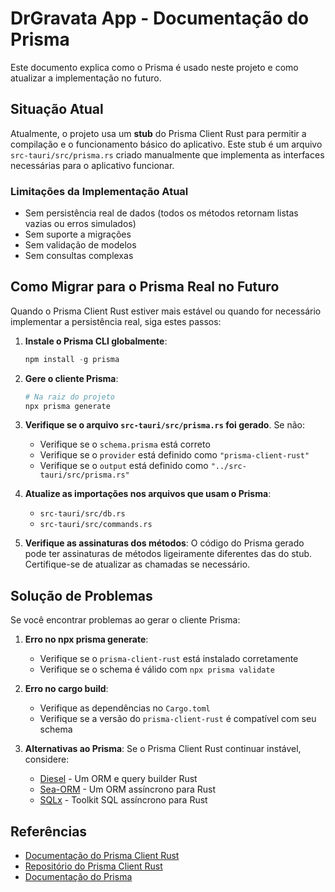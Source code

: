 # DrGravata App - Documentação do Prisma

Este documento explica como o Prisma é usado neste projeto e como atualizar a implementação no futuro.

## Situação Atual

Atualmente, o projeto usa um **stub** do Prisma Client Rust para permitir a compilação e o funcionamento básico do aplicativo. Este stub é um arquivo `src-tauri/src/prisma.rs` criado manualmente que implementa as interfaces necessárias para o aplicativo funcionar.

### Limitações da Implementação Atual

- Sem persistência real de dados (todos os métodos retornam listas vazias ou erros simulados)
- Sem suporte a migrações
- Sem validação de modelos
- Sem consultas complexas

## Como Migrar para o Prisma Real no Futuro

Quando o Prisma Client Rust estiver mais estável ou quando for necessário implementar a persistência real, siga estes passos:

1. **Instale o Prisma CLI globalmente**:
   ```powershell
   npm install -g prisma
   ```

2. **Gere o cliente Prisma**:
   ```powershell
   # Na raiz do projeto
   npx prisma generate
   ```

3. **Verifique se o arquivo `src-tauri/src/prisma.rs` foi gerado**. Se não:
   - Verifique se o `schema.prisma` está correto
   - Verifique se o `provider` está definido como `"prisma-client-rust"`
   - Verifique se o `output` está definido como `"../src-tauri/src/prisma.rs"`

4. **Atualize as importações nos arquivos que usam o Prisma**:
   - `src-tauri/src/db.rs`
   - `src-tauri/src/commands.rs`

5. **Verifique as assinaturas dos métodos**:
   O código do Prisma gerado pode ter assinaturas de métodos ligeiramente diferentes das do stub. Certifique-se de atualizar as chamadas se necessário.

## Solução de Problemas

Se você encontrar problemas ao gerar o cliente Prisma:

1. **Erro no npx prisma generate**:
   - Verifique se o `prisma-client-rust` está instalado corretamente
   - Verifique se o schema é válido com `npx prisma validate`

2. **Erro no cargo build**:
   - Verifique as dependências no `Cargo.toml`
   - Verifique se a versão do `prisma-client-rust` é compatível com seu schema

3. **Alternativas ao Prisma**:
   Se o Prisma Client Rust continuar instável, considere:
   - [Diesel](https://diesel.rs/) - Um ORM e query builder Rust
   - [Sea-ORM](https://www.sea-ql.org/SeaORM/) - Um ORM assíncrono para Rust
   - [SQLx](https://github.com/launchbadge/sqlx) - Toolkit SQL assíncrono para Rust

## Referências

- [Documentação do Prisma Client Rust](https://prisma.brendonovich.dev/)
- [Repositório do Prisma Client Rust](https://github.com/Brendonovich/prisma-client-rust)
- [Documentação do Prisma](https://www.prisma.io/docs) 